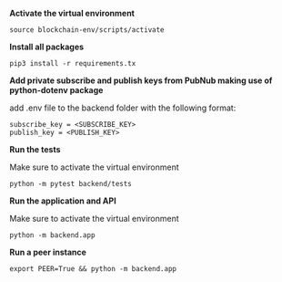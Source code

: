 **Activate the virtual environment**

```
source blockchain-env/scripts/activate
```

**Install all packages**

```
pip3 install -r requirements.tx
```

**Add private subscribe and publish keys from PubNub making use of python-dotenv package**

add .env file to the backend folder with the following format:

```
subscribe_key = <SUBSCRIBE_KEY>
publish_key = <PUBLISH_KEY>
```

**Run the tests**

Make sure to activate the virtual environment

```
python -m pytest backend/tests
```

**Run the application and API**

Make sure to activate the virtual environment

```
python -m backend.app
```

**Run a peer instance**

```
export PEER=True && python -m backend.app
```